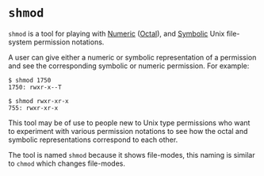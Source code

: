 # `shmod`

`shmod` is a tool for playing with [Numeric] ([Octal]), and [Symbolic] Unix
file-system permission notations.

A user can give either a numeric or symbolic representation of a permission and
see the corresponding symbolic or numeric permission. For example:

```shell
$ shmod 1750
1750: rwxr-x--T

$ shmod rwxr-xr-x
755: rwxr-xr-x
```

This tool may be of use to people new to Unix type permissions who want to
experiment with various permission notations to see how the octal and symbolic
representations correspond to each other.

The tool is named `shmod` because it shows file-modes, this naming is similar
to `chmod` which changes file-modes.

<!-- links -->
[Numeric]: https://en.wikipedia.org/wiki/File-system_permissions#Numeric_notation
[Octal]: https://en.wikipedia.org/wiki/Octal
[Symbolic]: https://en.wikipedia.org/wiki/File-system_permissions#Symbolic_notation
